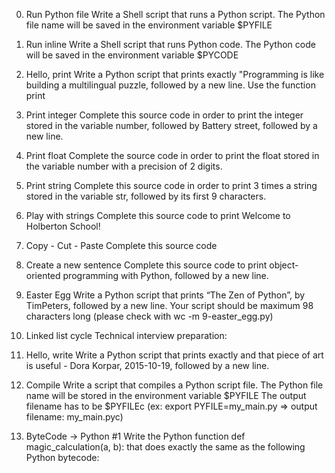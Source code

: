0. Run Python file
Write a Shell script that runs a Python script.
The Python file name will be saved in the environment variable $PYFILE

1. Run inline
Write a Shell script that runs Python code.
The Python code will be saved in the environment variable $PYCODE

2. Hello, print
Write a Python script that prints exactly "Programming is like building a multilingual puzzle, followed by a new line.
Use the function print

3. Print integer
Complete this source code in order to print the integer stored in the variable number, followed by Battery street, followed by a new line.

4. Print float
Complete the source code in order to print the float stored in the variable number with a precision of 2 digits.

5. Print string
Complete this source code in order to print 3 times a string stored in the variable str, followed by its first 9 characters.

6. Play with strings
Complete this source code to print Welcome to Holberton School!

7. Copy - Cut - Paste
Complete this source code

8. Create a new sentence
Complete this source code to print object-oriented programming with Python, followed by a new line.

9. Easter Egg
Write a Python script that prints “The Zen of Python”, by TimPeters, followed by a new line.
Your script should be maximum 98 characters long (please check with wc -m 9-easter_egg.py)

10. Linked list cycle
Technical interview preparation:

11. Hello, write
Write a Python script that prints exactly and that piece of art is useful - Dora Korpar, 2015-10-19, followed by a new line.

12. Compile
Write a script that compiles a Python script file.
The Python file name will be stored in the environment variable $PYFILE
The output filename has to be $PYFILEc (ex: export PYFILE=my_main.py => output filename: my_main.pyc)

13. ByteCode -> Python #1
Write the Python function def magic_calculation(a, b): that does exactly the same as the following Python bytecode:

